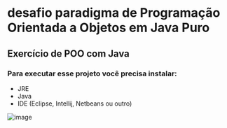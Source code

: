 # desafio paradigma de Programação Orientada a Objetos em Java Puro

## Exercício de POO com Java

### Para executar esse projeto você precisa instalar:
  - JRE
  - Java
  - IDE (Eclipse, Intellij, Netbeans ou outro)

![image](https://github.com/abdieldeathayde/POO-DIO-Santander/assets/46298069/fe2a3f70-5c3b-4fef-b40c-3097b4dd7710)
